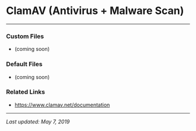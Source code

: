 # ClamAV (Antivirus + Malware Scan)

----

### Custom Files

* (coming soon)

### Default Files

* (coming soon)

### Related Links

* <a href="https://www.clamav.net/documentation">https://www.clamav.net/documentation</a>

----

*Last updated: May 7, 2019*

